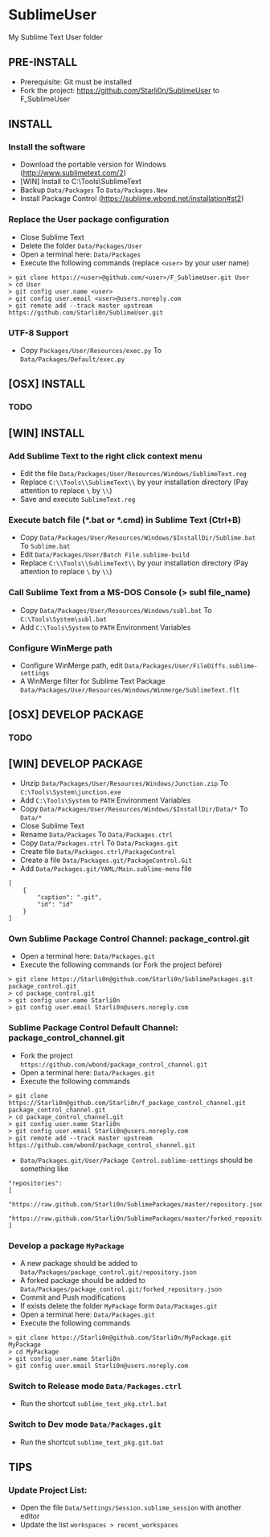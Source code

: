 SublimeUser
===========

My Sublime Text User folder


PRE-INSTALL
-----------

- Prerequisite: Git must be installed
- Fork the project: https://github.com/Starli0n/SublimeUser to F_SublimeUser


INSTALL
-------

### Install the software
- Download the portable version for Windows (http://www.sublimetext.com/2)
- [WIN] Install to C:\Tools\SublimeText
- Backup `Data/Packages` To `Data/Packages.New`
- Install Package Control (https://sublime.wbond.net/installation#st2)

### Replace the User package configuration
- Close Sublime Text
- Delete the folder `Data/Packages/User`
- Open a terminal here: `Data/Packages`
- Execute the following commands (replace `<user>` by your user name)
```
> git clone https://<user>@github.com/<user>/F_SublimeUser.git User
> cd User
> git config user.name <user>
> git config user.email <user>@users.noreply.com
> git remote add --track master upstream https://github.com/Starli0n/SublimeUser.git
```

### UTF-8 Support
- Copy `Packages/User/Resources/exec.py` To `Data/Packages/Default/exec.py`


[OSX] INSTALL
-------------

### TODO


[WIN] INSTALL
-------------

### Add Sublime Text to the right click context menu
- Edit the file `Data/Packages/User/Resources/Windows/SublimeText.reg`
- Replace `C:\\Tools\\SublimeText\\` by your installation directory (Pay attention to replace `\` by `\\`)
- Save and execute `SublimeText.reg`

### Execute batch file (*.bat or *.cmd) in Sublime Text (Ctrl+B)
- Copy `Data/Packages/User/Resources/Windows/$InstallDir/Sublime.bat` To `Sublime.bat`
- Edit `Data/Packages/User/Batch File.sublime-build`
- Replace `C:\\Tools\\SublimeText\\` by your installation directory (Pay attention to replace `\` by `\\`)

### Call Sublime Text from a MS-DOS Console (> subl file_name)
- Copy `Data/Packages/User/Resources/Windows/subl.bat` To `C:\Tools\System\subl.bat`
- Add `C:\Tools\System` to `PATH` Environment Variables

### Configure WinMerge path
- Configure WinMerge path, edit `Data/Packages/User/FileDiffs.sublime-settings`
- A WinMerge filter for Sublime Text Package `Data/Packages/User/Resources/Windows/Winmerge/SublimeText.flt`


[OSX] DEVELOP PACKAGE
---------------------

### TODO


[WIN] DEVELOP PACKAGE
---------------------

- Unzip `Data/Packages/User/Resources/Windows/Junction.zip` To `C:\Tools\System\junction.exe`
- Add `C:\Tools\System` to `PATH` Environment Variables
- Copy `Data/Packages/User/Resources/Windows/$InstallDir/Data/*` To `Data/*`
- Close Sublime Text
- Rename `Data/Packages` To `Data/Packages.ctrl`
- Copy `Data/Packages.ctrl` To `Data/Packages.git`
- Create file `Data/Packages.ctrl/PackageControl`
- Create a file `Data/Packages.git/PackageControl.Git`
- Add `Data/Packages.git/YAML/Main.sublime-menu` file
```
[
    {
        "caption": ".git",
        "id": "id"
    }
]
```

### Own Sublime Package Control Channel: package_control.git
- Open a terminal here: `Data/Packages.git`
- Execute the following commands (or Fork the project before)
```
> git clone https://Starli0n@github.com/Starli0n/SublimePackages.git package_control.git
> cd package_control.git
> git config user.name Starli0n
> git config user.email Starli0n@users.noreply.com
```

### Sublime Package Control Default Channel: package_control_channel.git
- Fork the project `https://github.com/wbond/package_control_channel.git`
- Open a terminal here: `Data/Packages.git`
- Execute the following commands
```
> git clone https://Starli0n@github.com/Starli0n/f_package_control_channel.git package_control_channel.git
> cd package_control_channel.git
> git config user.name Starli0n
> git config user.email Starli0n@users.noreply.com
> git remote add --track master upstream https://github.com/wbond/package_control_channel.git
```

- `Data/Packages.git/User/Package Control.sublime-settings` should be something like
```
"repositories":
[
	"https://raw.github.com/Starli0n/SublimePackages/master/repository.json",
	"https://raw.github.com/Starli0n/SublimePackages/master/forked_repository.json"
]
```

### Develop a package `MyPackage`
- A new package should be added to `Data/Packages/package_control.git/repository.json`
- A forked package should be added to `Data/Packages/package_control.git/forked_repository.json`
- Commit and Push modifications
- If exists delete the folder `MyPackage` form `Data/Packages.git`
- Open a terminal here: `Data/Packages.git`
- Execute the following commands
```
> git clone https://Starli0n@github.com/Starli0n/MyPackage.git MyPackage
> cd MyPackage
> git config user.name Starli0n
> git config user.email Starli0n@users.noreply.com
```

### Switch to Release mode `Data/Packages.ctrl`
- Run the shortcut `sublime_text_pkg.ctrl.bat`

### Switch to Dev mode `Data/Packages.git`
- Run the shortcut `sublime_text_pkg.git.bat`


TIPS
----

### Update Project List:
- Open the file `Data/Settings/Session.sublime_session` with another editor
- Update the list `workspaces > recent_workspaces`

